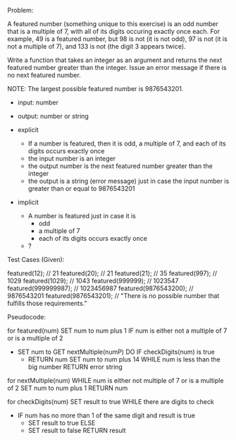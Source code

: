 Problem:

A featured number (something unique to this exercise) is an odd number that is a multiple of 7, with all of its digits occuring exactly once each. For example, 49 is a featured number, but 98 is not (it is not odd), 97 is not (it is not a multiple of 7), and 133 is not (the digit 3 appears twice).

Write a function that takes an integer as an argument and returns the next featured number greater than the integer. Issue an error message if there is no next featured number.

NOTE: The largest possible featured number is 9876543201.

- input: number
- output: number or string

- explicit
  - If a number is featured, then it is odd, a multiple of 7, and each of its digits occurs exactly once
  - the input number is an integer
  - the output number is the next featured number greater than the integer
  - the output is a string (error message) just in case the input number is greater than or equal to 9876543201

- implicit
  - A number is featured just in case it is
    - odd
    - a multiple of 7
    - each of its digits occurs exactly once
  - ?

Test Cases (Given):

featured(12);           // 21
featured(20);           // 21
featured(21);           // 35
featured(997);          // 1029
featured(1029);         // 1043
featured(999999);       // 1023547
featured(999999987);    // 1023456987
featured(9876543200);   // 9876543201
featured(9876543201);   // "There is no possible number that fulfills those requirements."

Pseudocode:

for featured(num)
SET num to num plus 1
IF num is either not a multiple of 7 or is a multiple of 2
  - SET num to GET nextMultiple(numP)
DO
  IF checkDigits(num) is true
    - RETURN num
  SET num to num plus 14
WHILE num is less than the big number
RETURN error string

for nextMultiple(num)
WHILE num is either not multiple of 7 or is a multiple of 2
  SET num to num plus 1
RETURN num

for checkDigits(num)
SET result to true
WHILE there are digits to check
  - IF num has no more than 1 of the same digit and result is true
    - SET result to true
    ELSE
    - SET result to false
RETURN result
